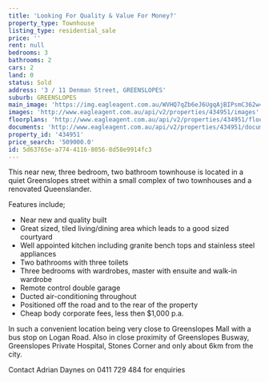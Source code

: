 ```yaml
---
title: 'Looking For Quality & Value For Money?'
property_type: Townhouse
listing_type: residential_sale
price: ''
rent: null
bedrooms: 3
bathrooms: 2
cars: 2
land: 0
status: Sold
address: '3 / 11 Denman Street, GREENSLOPES'
suburb: GREENSLOPES
main_image: 'https://img.eagleagent.com.au/WVHQ7qZb6eJ6UgqAjBIPsmC362w=/1280x854/smart/https://s3-us-west-2.amazonaws.com/eagleagent-orig/images/6819259/105463279-image-M.jpg'
images: 'http://www.eagleagent.com.au/api/v2/properties/434951/images'
floorplans: 'http://www.eagleagent.com.au/api/v2/properties/434951/floorplans'
documents: 'http://www.eagleagent.com.au/api/v2/properties/434951/documents'
property_id: '434951'
price_search: '509000.0'
id: 5d63765e-a774-4116-8056-8d58e9914fc3
---
```

This near new, three bedroom, two bathroom townhouse is located in a quiet Greenslopes street within a small complex of two townhouses and a renovated Queenslander.

Features include;

- Near new and quality built
- Great sized, tiled living/dining area which leads to a good sized courtyard
- Well appointed kitchen including granite bench tops and stainless steel appliances
- Two bathrooms with three toilets
- Three bedrooms with wardrobes, master with ensuite and walk-in wardrobe
- Remote control double garage
- Ducted air-conditioning throughout
- Positioned off the road and to the rear of the property
- Cheap body corporate fees, less then $1,000 p.a.

In such a convenient location being very close to Greenslopes Mall with a bus stop on Logan Road. Also in close proximity of Greenslopes Busway, Greenslopes Private Hospital, Stones Corner and only about 6km from the city.

Contact Adrian Daynes on 0411 729 484 for enquiries